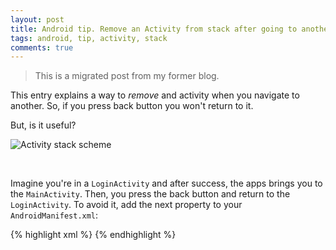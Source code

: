 ```yaml
---
layout: post
title: Android tip. Remove an Activity from stack after going to another
tags: android, tip, activity, stack
comments: true
---
```


> This is a migrated post from my former blog.

This entry explains a way to *remove* and activity when you navigate to another. So, if you press back button you won't return to it.

But, is it useful?

![Activity stack scheme]({{site.url}}/img/activity-stack.png)

<!--break-->

&nbsp;

Imagine you're in a `LoginActivity` and after success, the apps brings you to the `MainActivity`. Then, you press the back button and return to the `LoginActivity`. To avoid it, add the next property to your `AndroidManifest.xml`:

{% highlight xml %}
<activity
    android:name="com.example.LoginActivity"
    android:label="@string/app_name"
    android:noHistory="true">
{% endhighlight %}
